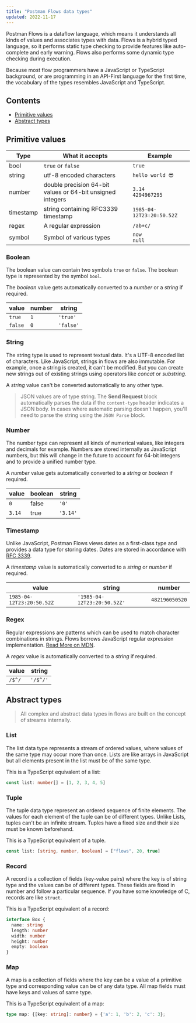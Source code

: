 ```yaml
---
title: "Postman Flows data types"
updated: 2022-11-17
---
```


<!-- vale Postman.Spelling = NO -->
<!-- vale Postman.Weasel = NO -->
Postman Flows is a dataflow language, which means it understands all kinds of values and associates types with data. Flows is a hybrid typed language, so it performs static type checking to provide features like auto-complete and early warning. Flows also performs some dynamic type checking during execution.
<!-- vale Postman.Weasel = YES -->
<!-- vale Postman.Spelling = YES -->

Because most flow programmers have a JavaScript or TypeScript background, or are programming in an API-First language for the first time, the vocabulary of the types resembles JavaScript and TypeScript.

## Contents

* [Primitive values](#primitive-values)
* [Abstract types](#abstract-types)

## Primitive values

<!-- vale Postman.Spelling = NO -->

| Type                 | What it accepts                                           | Example                   |
| -------------------- | --------------------------------------------------------- | ------------------------- |
| bool                 | `true` or `false`                                     | `true`                    |
| string               | utf-8 encoded characters                                  | `hello world 😎`              |
| number               | double precision 64-bit values or 64-bit unsigned integers | `3.14` <br> `4294967295`  |
| timestamp            | string containing RFC3339 timestamp                       | `1985-04-12T23:20:50.52Z` |
| regex                | A regular expression                                      | `/ab+c/`                  |
| symbol               | Symbol of various types                                    | `now` <br> `null`      |

<!-- vale Postman.Spelling = YES -->

### Boolean

The boolean value can contain two symbols `true` or `false`. The boolean type is represented by the symbol `bool`.

The _boolean_ value gets automatically converted to a _number_ or a _string_ if required.

| value   | number | string    |
| ------- | ------ | --------- |
| `true`  | `1`    | `'true'`  |
| `false` | `0`    | `'false'` |

### String

<!-- vale Postman.Spelling = NO -->

The string type is used to represent textual data. It's a UTF-8 encoded list of characters. Like JavaScript, strings in flows are also immutable. For example, once a string is created, it can't be modified. But you can create new strings out of existing strings using operators like _concat_ or _substring_.

<!-- vale Postman.Spelling = YES -->

A _string_ value can't be converted automatically to any other type.

> JSON values are of type string. The **Send Request** block automatically parses the data if the `content-type` header indicates a JSON body. In cases where automatic parsing doesn't happen, you'll need to parse the string using the `JSON Parse` block.

### Number

The number type can represent all kinds of numerical values, like integers and decimals for example. Numbers are stored internally as JavaScript numbers, but this will change in the future to account for 64-bit integers and to provide a unified number type.

A _number_ value gets automatically converted to a _string_ or _boolean_ if required.

| value  | boolean | string   |
| ------ | ------- | -------- |
| `0`    | false   | `'0'`    |
| `3.14` | true    | `'3.14'` |

### Timestamp

Unlike JavaScript, Postman Flows views dates as a first-class type and provides a data type for storing dates. Dates are stored in accordance with [RFC 3339](https://datatracker.ietf.org/doc/html/rfc3339).

A _timestamp_ value is automatically converted to a _string_ or _number_ if required.

| value                     | string                      | number         |
| ------------------------- | --------------------------- | -------------- |
| `1985-04-12T23:20:50.52Z` | `'1985-04-12T23:20:50.52Z'` | `482196050520` |

### Regex

Regular expressions are patterns which can be used to match character combinations in strings. Flows borrows JavaScript regular expression implementation. [Read More on MDN](https://developer.mozilla.org/en-US/docs/Web/JavaScript/Guide/Regular_Expressions).

A _regex_ value is automatically converted to a _string_ if required.

| value  | string   |
| ------ | -------- |
| `/$^/` | `'/$^/'` |

## Abstract types

> All complex and abstract data types in flows are built on the concept of streams internally.

### List

The list data type represents a stream of ordered values, where values of the same type may occur more than once. Lists are like arrays in JavaScript but all elements present in the list must be of the same type.

This is a TypeScript equivalent of a list:

```ts
const list: number[] = [1, 2, 3, 4, 5]
```

### Tuple

The tuple data type represent an ordered sequence of finite elements. The values for each element of the tuple can be of different types. Unlike Lists, tuples can't be an infinite stream. Tuples have a fixed size and their size must be known beforehand.

This is a TypeScript equivalent of a tuple.

```ts
const list: [string, number, boolean] = ["flows", 20, true]
```

### Record

A record is a collection of fields (key-value pairs) where the key is of string type and the values can be of different types. These fields are fixed in number and follow a particular sequence. If you have some knowledge of C, records are like `struct`.

This is a TypeScript equivalent of a record:

```ts
interface Box {
  name: string
  length: number
  width: number
  height: number
  empty: boolean
}
```

### Map

A map is a collection of fields where the key can be a value of a primitive type and
corresponding value can be of any data type. All map fields must have keys and values of same type.

This is a TypeScript equivalent of a map:

```ts
type map: {[key: string]: number} = {'a': 1, 'b': 2, 'c': 3};
```
